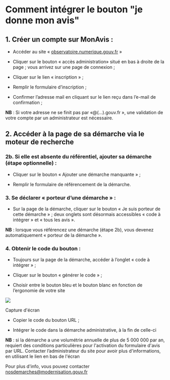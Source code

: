 # Comment intégrer le bouton "je donne mon avis"

## 1. **Créer un compte** sur MonAvis : <a id="1-creer-un-compte-sur-monavis"></a>

- Accéder au site « [observatoire.numerique.gouv.fr](https://observatoire.numerique.gouv.fr/) »

- Cliquer sur le bouton « accès administration» situé en bas à droite de la page ; vous arrivez sur une page de connexion ;

- Cliquer sur le lien « inscription » ;

- Remplir le formulaire d’inscription ;

- Confirmer l’adresse mail en cliquant sur le lien reçu dans l’e-mail de confirmation ;

**NB** : Si votre adresse ne se finit pas par «@\(…\).gouv.fr », une validation de votre compte par un administrateur est nécessaire.

## **2.** **Accéder à la page de sa démarche via le moteur de recherche** <a id="2-acceder-a-la-page-de-sa-demarche-via-le-moteur-de-recherche"></a>

### **2b. Si elle est absente du référentiel, ajouter sa démarche \(étape optionnelle\) :** <a id="2b-si-elle-est-absente-du-referentiel-ajouter-sa-demarche-etape-optionnelle"></a>

- Cliquer sur le bouton « Ajouter une démarche manquante » ;

- Remplir le formulaire de référencement de la démarche.

### **3.** **Se déclarer « porteur d’une démarche » :** <a id="3-se-declarer-porteur-dune-demarche"></a>

- Sur la page de la démarche, cliquer sur le bouton « Je suis porteur de cette démarche » ; deux onglets sont désormais accessibles « code à intégrer » et « tous les avis ».

**NB** : lorsque vous référencez une démarche \(étape 2b\), vous devenez automatiquement « porteur de la démarche ».

### **4.** **Obtenir le code du bouton :** <a id="4-obtenir-le-code-du-bouton"></a>

- Toujours sur la page de la démarche, accéder à l’onglet « code à intégrer » ;

- Cliquer sur le bouton « générer le code » ;

- Choisir entre le bouton bleu et le bouton blanc en fonction de l’ergonomie de votre site

![](https://gblobscdn.gitbook.com/assets%2F-M3zJJPRzqnNRhdtTx3k%2F-MINNS5NTZZo__4jTVgF%2F-MINOlWa_TTyJ1CoUmwt%2Fimage.png?alt=media&token=984e6cbb-f75e-40c5-83e0-55801846bab9)

Capture d'écran

- Copier le code du bouton URL ;

- Intégrer le code dans la démarche administrative, à la fin de celle-ci

**NB** : si la démarche a une volumétrie annuelle de plus de 5 000 000 par an, requiert des conditions particulières pour l'activation du formulaire d'avis par URL. Contacter l’administrateur du site pour avoir plus d'informations, en utilisant le lien en bas de l'écran

Pour plus d'info, vous pouvez contacter nosdemarches@modernisation.gouv.fr

